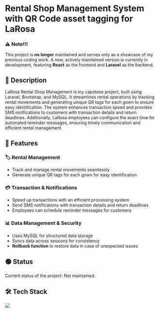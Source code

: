 # Rental Shop Management System with QR Code asset tagging for LaRosa

### ⚠️ Note!!!

This project is **no longer** maintained and serves only as a showcase of my previous coding work. A new, actively maintained version is currently in development, featuring **React** as the frontend and **Laravel** as the backend.

## 📄 Description

LaRosa Rental Shop Management is my capstone project, built using Laravel, Bootstrap, and MySQL. It streamlines rental operations by tracking rental movements and generating unique QR tags for each gown to ensure easy identification. The system enhances transaction speed and provides SMS notifications to customers with transaction details and return deadlines. Additionally, LaRosa employees can configure the exact time for automated reminder messages, ensuring timely communication and efficient rental management.

## 🚀 Features

### 🏷️ Rental Management

-   Track and manage rental movements seamlessly
-   Generate unique QR tags for each gown for easy identification

### 💳 Transaction & Notifications

-   Speed up transactions with an efficient processing system
-   Send SMS notifications with transaction details and return deadlines
-   Employees can schedule reminder messages for customers

### 📊 Data Management & Security

-   Uses MySQL for structured data storage
-   Syncs data across sessions for consistency
-   **Rollback function** to restore data in case of unexpected issues

## 🟢 Status

Current status of the project: Not maintained.

## 🛠 Tech Stack

<img src="https://skillicons.dev/icons?i=laravel,php,bootstrap,mysql," />
